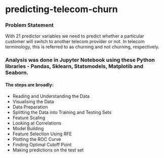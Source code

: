 # predicting-telecom-churn

### Problem Statement
With 21 predictor variables we need to predict whether a particular customer will switch to another telecom provider or not. In telecom terminology, this is referred to as churning and not churning, respectively.

### Analysis was done in Jupyter Notebook using these Python libraries - Pandas, Sklearn, Statsmodels, Matplotib and Seaborn.

#### The steps are broadly:

- Reading and Understanding the Data
- Visualising the Data
- Data Preparation
- Splitting the Data into Training and Testing Sets
- Feature Scaling
- Looking at Correlations
- Model Building
- Feature Selection Using RFE
- Plotting the ROC Curve
- Finding Optimal Cutoff Point
- Making predictions on the test set

